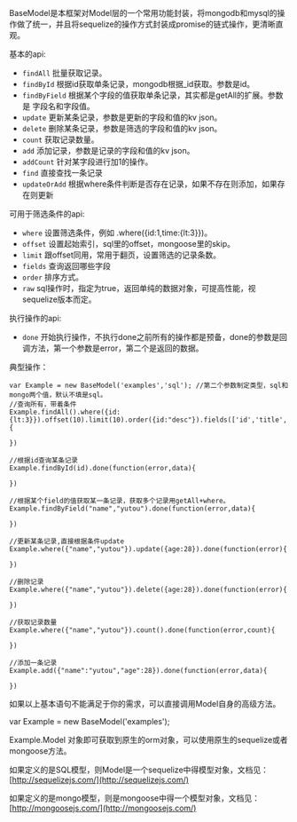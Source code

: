 
BaseModel是本框架对Model层的一个常用功能封装，将mongodb和mysql的操作做了统一，并且将sequelize的操作方式封装成promise的链式操作，更清晰直观。

基本的api:

 - `findAll` 批量获取记录。
 - `findById` 根据id获取单条记录，mongodb根据_id获取。参数是id。
 - `findByField` 根据某个字段的值获取单条记录，其实都是getAll的扩展。参数是 字段名和字段值。
 - `update` 更新某条记录，参数是更新的字段和值的kv json。
 - `delete` 删除某条记录，参数是筛选的字段和值的kv json。
 - `count` 获取记录数量。
 - `add` 添加记录，参数是记录的字段和值的kv json。
 - `addCount` 针对某字段进行加1的操作。
 - `find` 直接查找一条记录
 - `updateOrAdd` 根据where条件判断是否存在记录，如果不存在则添加，如果存在则更新

可用于筛选条件的api:

 - `where` 设置筛选条件，例如 .where({id:1,time:{lt:3}})。
 - `offset` 设置起始索引，sql里的offset，mongoose里的skip。
 - `limit` 跟offset同用，常用于翻页，设置筛选的记录条数。
 - `fields` 查询返回哪些字段
 - `order` 排序方式。
 - `raw` sql操作时，指定为true，返回单纯的数据对象，可提高性能，视sequelize版本而定。

执行操作的api:

 - `done` 开始执行操作，不执行done之前所有的操作都是预备，done的参数是回调方法，第一个参数是error，第二个是返回的数据。

典型操作：

```
var Example = new BaseModel('examples','sql'); //第二个参数制定类型，sql和mongo两个值，默认不填是sql。
//查询所有，带着条件
Example.findAll().where({id:{lt:3}}).offset(10).limit(10).order({id:"desc"}).fields(['id','title','content']).done(function(error,datas){

})

//根据id查询某条记录
Example.findById(id).done(function(error,data){
    
})

//根据某个field的值获取某一条记录，获取多个记录用getAll+where。
Example.findByField("name","yutou").done(function(error,data){
    
})

//更新某条记录,直接根据条件update
Example.where({"name","yutou"}).update({age:28}).done(function(error){
    
})

//删除记录
Example.where({"name","yutou"}).delete({age:28}).done(function(error){
    
})

//获取记录数量
Example.where({"name","yutou"}).count().done(function(error,count){
    
})

//添加一条记录
Example.add({"name":"yutou","age":28}).done(function(error,data){
    
})
```

如果以上基本语句不能满足于你的需求，可以直接调用Model自身的高级方法。

var Example = new BaseModel('examples');

Example.Model 对象即可获取到原生的orm对象，可以使用原生的sequelize或者mongoose方法。

如果定义的是SQL模型，则Model是一个sequelize中得模型对象，文档见：[http://sequelizejs.com/](http://sequelizejs.com/)

如果定义的是mongo模型，则是mongoose中得一个模型对象，文档见：[http://mongoosejs.com/](http://mongoosejs.com/)



